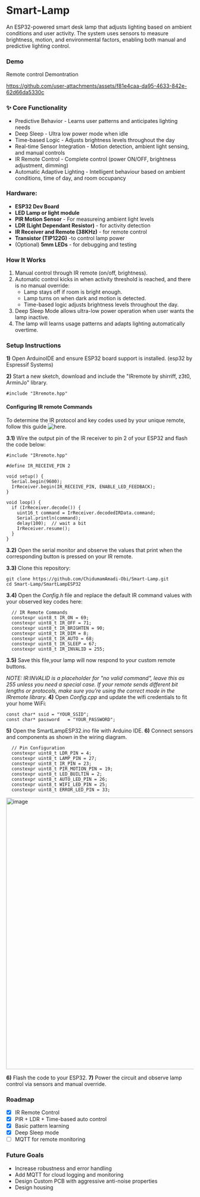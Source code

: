 # Smart-Lamp
An ESP32-powered smart desk lamp that adjusts lighting based on ambient conditions and user activity. The system uses sensors to measure brightness, motion, and environmental factors, enabling both manual and predictive lighting control.

### Demo
Remote control Demontration

https://github.com/user-attachments/assets/f81e4caa-da95-4633-842e-62d66da5330c

### ✨ Core Functionality
  * Predictive Behavior - Learns user patterns and anticipates lighting needs
  * Deep Sleep - Ultra low power mode when idle
  * Time-based Logic - Adjusts brightness levels throughout the day
  * Real-time Sensor Integration - Motion detection, ambient light sensing, and manual controls
  * IR Remote Control - Complete control (power ON/OFF, brightness adjustment, dimming)
  * Automatic Adaptive Lighting - Intelligent behaviour based on ambient conditions, time of day, and room occupancy

### Hardware:
  * **ESP32 Dev Board**
  * **LED Lamp or light module**
  * **PIR Motion Sensor** - For measureing ambient light levels
  * **LDR (Light Dependant Resistor)** - for activity detection
  * **IR Receiver and Remote (38KHz)** - for remote control
  * **Transistor (TIP122G)** -to control lamp power
  * (Optional) **5mm LEDs** - for debugging and testing

### How It Works
 1) Manual control through IR remote (on/off, brightness).
 2) Automatic control kicks in when activity threshold is reached, and there is no manual override:
    * Lamp stays off if room is bright enough.
    * Lamp turns on when dark and motion is detected.
    * Time-based logic adjusts brightness levels throughout the day.
 3) Deep Sleep Mode allows ultra-low power operation when user wants the lamp inactive.
 4) The lamp will learns usage patterns and adapts lighting automatically overtime.

### Setup Instructions 
**1)** Open ArduinoIDE and ensure ESP32 board support is installed. (esp32 by Espressif Systems)

**2)** Start a new sketch, download and include the "IRremote by shirriff, z3t0, ArminJo" library.
```
#include "IRremote.hpp"
```
#### Configuring IR remote Commands
To determine the IR protocol and key codes used by your unique remote, follow this guide ![here](https://www.makerguides.com/ir-receiver-remote-arduino-tutorial/).

**3.1)** Wire the output pin of the IR receiver to pin 2 of your ESP32 and flash the code below:
```
#include "IRremote.hpp"

#define IR_RECEIVE_PIN 2

void setup() {
  Serial.begin(9600);
  IrReceiver.begin(IR_RECEIVE_PIN, ENABLE_LED_FEEDBACK);
}

void loop() {
  if (IrReceiver.decode()) {
    uint16_t command = IrReceiver.decodedIRData.command;
    Serial.println(command);
    delay(100);  // wait a bit
    IrReceiver.resume();
  }
}
```
**3.2)** Open the serial monitor and observe the values that print when the corresponding button is pressed on your IR remote.
  
**3.3)** Clone this repository:
```
git clone https://github.com/ChidumamAmadi-Obi/Smart-Lamp.git
cd Smart-Lamp/SmartLampESP32
```
**3.4)** Open the *Config.h* file and replace the default IR command values with your observed key codes here:
```
  // IR Remote Commands
  constexpr uint8_t IR_ON = 69;
  constexpr uint8_t IR_OFF = 71;
  constexpr uint8_t IR_BRIGHTEN = 90;
  constexpr uint8_t IR_DIM = 8;
  constexpr uint8_t IR_AUTO = 68;
  constexpr uint8_t IR_SLEEP = 67;
  constexpr uint8_t IR_INVALID = 255;
```
**3.5)** Save this file,your lamp will now respond to your custom remote buttons.

*NOTE: IR:INVALID is a placeholder for "no valid command", leave this as 255 unless you need a special case.
If your remote sends different bit lengths or protocols, make sure you’re using the correct mode in the IRremote library.*
**4)** Open *Config.cpp* and update the wifi credentials to fit your home WiFi:
```
const char* ssid = "YOUR_SSID";
const char* password   = "YOUR_PASSWORD";
```
**5)** Open the SmartLampESP32.ino file with Arduino IDE.
**6)** Connect sensors and components as shown in the wiring diagram.
```
  // Pin Configuration
  constexpr uint8_t LDR_PIN = 4;
  constexpr uint8_t LAMP_PIN = 27;
  constexpr uint8_t IR_PIN = 23;
  constexpr uint8_t PIR_MOTION_PIN = 19;
  constexpr uint8_t LED_BUILTIN = 2;
  constexpr uint8_t AUTO_LED_PIN = 26;
  constexpr uint8_t WIFI_LED_PIN = 25;
  constexpr uint8_t ERROR_LED_PIN = 33;
```

<img width="971" height="728" alt="image" src="https://github.com/user-attachments/assets/018cb398-74d9-4d2a-8f06-2845002019ad" />

**6)** Flash the code to your ESP32.
**7)** Power the circuit and observe lamp control via sensors and manual override.

### Roadmap
- [x] IR Remote Control
- [x] PIR + LDR + Time-based auto control
- [x] Basic pattern learning
- [x] Deep Sleep mode
- [ ] MQTT for remote monitoring

### Future Goals
  * Increase robustness and error handling
  * Add MQTT for cloud logging and monitoring
  * Design Custom PCB with aggressive anti-noise properties
  * Design housing

